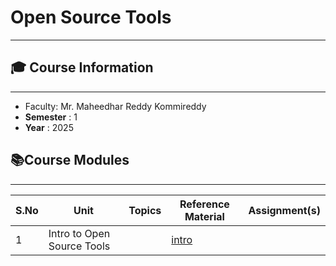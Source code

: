 #  Open Source Tools

---


## **🎓 Course Information**

---

* Faculty: Mr. Maheedhar Reddy Kommireddy
* **Semester** : 1
* **Year** : 2025

## **📚Course Modules**

---



| S.No | Unit                       | Topics | Reference Material        | Assignment(s) |
| ---- | -------------------------- | ------ | ------------------------- | ------------- |
| 1    | Intro to Open Source Tools |        | [intro](week0.md)         |               |
